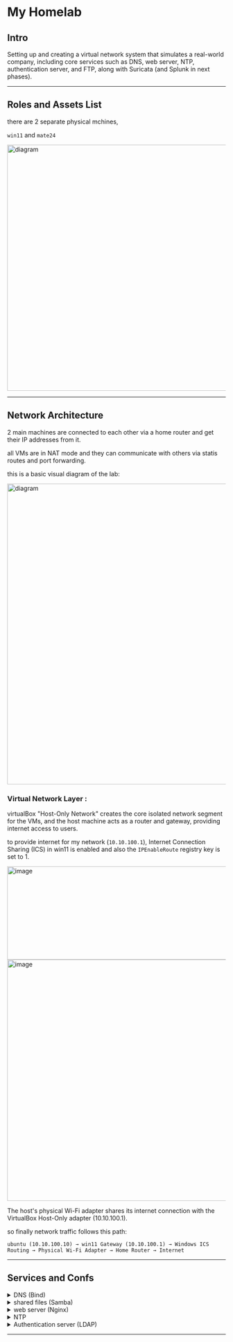 

#    My Homelab

## Intro

Setting up and creating a virtual network system that simulates a real-world company, including core services such as DNS, web server, NTP, authentication server, and FTP, along with Suricata (and Splunk in next phases).

----------------------------------------------------------------------

## Roles and Assets List

there are 2 separate physical mchines,

 `win11` and `mate24`
 
<img width="1677" height="567" alt="diagram" src="https://github.com/user-attachments/assets/466cb22d-f021-44b3-89ac-5b12473c3dfa" />



 
----------------------------------------------------------------------
## Network Architecture

2 main machines are connected to each other via a home router and get their IP addresses from it.

all VMs are in NAT mode and they can communicate with others via statis routes and port forwarding.

this is a basic visual diagram of the lab:

<img width="1890" height="693" alt="diagram" src="https://github.com/user-attachments/assets/f714d68b-01de-4877-b4c9-398640ebd88b" />



### Virtual Network Layer :

virtualBox "Host-Only Network" creates the core isolated network segment for the VMs, and the host machine acts as a router and gateway, providing internet access to users.

to provide internet for my network (`10.10.100.1`), Internet Connection Sharing (ICS) in win11 is enabled and also the `IPEnableRoute` registry key is set to 1.



<img width="1025" height="215" alt="image" src="https://github.com/user-attachments/assets/02cd9b9a-51dd-4427-9602-98984388858c" />



<img width="935" height="556" alt="image" src="https://github.com/user-attachments/assets/c942ce23-607b-47a2-9937-3d8012d89964" />


The host's physical Wi-Fi adapter shares its internet connection with the VirtualBox Host-Only adapter (10.10.100.1).

so finally network traffic follows this path:

`ubuntu (10.10.100.10) → win11 Gateway (10.10.100.1) → Windows ICS Routing → Physical Wi-Fi Adapter → Home Router → Internet` 



----------------------------------------------------------------------
## Services and Confs
<details>
<summary>DNS (Bind)</summary>
  
- create zone


</details>

<details>
<summary>shared files (Samba)</summary>
  
- Configure `/etc/samba/smb.conf` to create a shared directory.

- Set up user accounts and permissions for accessing the shared folder.

- Ensure the Samba service is running and enabled to start on boot.


  
- create zone

- create db files

</details>

<details>
  
<summary>web server (Nginx)</summary>
  
- create zone

- create db files

</details>

<details>
  
<summary>NTP</summary>
  
- create zone

- create db files

</details>

<details>
  
<summary>Authentication server (LDAP)</summary>
  
- create zone

- create db files

</details>


----------------------------------------------------------------------
